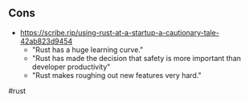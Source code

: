 ## Cons
- https://scribe.rip/using-rust-at-a-startup-a-cautionary-tale-42ab823d9454 
    - "Rust has a huge learning curve."
    - "Rust has made the decision that safety is more important than developer productivity"
    - "Rust makes roughing out new features very hard."

#rust
